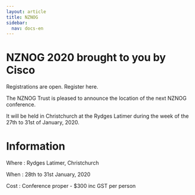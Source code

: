 ```yaml
---
layout: article
title: NZNOG
sidebar:
  nav: docs-en
---
```


# NZNOG 2020 brought to you by Cisco

Registrations are open. Register here.

The NZNOG Trust is pleased to announce the location of the next NZNOG conference.

It will be held in Christchurch at the Rydges Latimer during the week of the 27th to 31st of January, 2020.

# Information

Where : Rydges Latimer, Christchurch

When : 28th to 31st January, 2020

Cost : Conference proper - $300 inc GST per person
